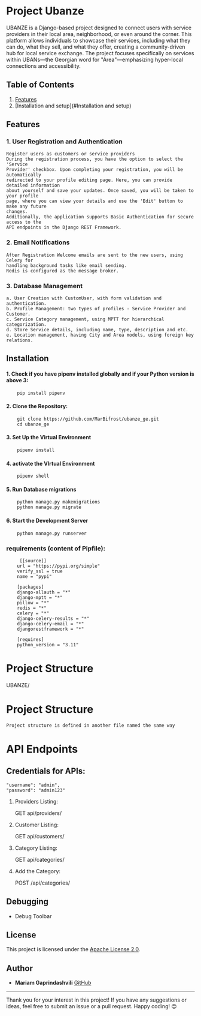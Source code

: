# Project Ubanze
 

UBANZE is a Django-based project designed to connect users with service providers in their local area, neighborhood, or even around the corner. This platform allows individuals to showcase their services, including what they can do, what they sell, and what they offer, creating a community-driven hub for local service exchange. The project focuses specifically on services within UBANs—the Georgian word for "Area"—emphasizing hyper-local connections and accessibility.

## Table of Contents
1. [Features](#features)
2. [Installation and setup](#Installation and setup)


## Features
### 1. User Registration and Authentication
    Register users as customers or service providers
    During the registration process, you have the option to select the 'Service
    Provider' checkbox. Upon completing your registration, you will be automatically
    redirected to your profile editing page. Here, you can provide detailed information
    about yourself and save your updates. Once saved, you will be taken to your profile
    page, where you can view your details and use the 'Edit' button to make any future
    changes.
    Additionally, the application supports Basic Authentication for secure access to the
    API endpoints in the Django REST Framework.
    
### 2. Email Notifications
    After Registration Welcome emails are sent to the new users, using Celery for
    handling background tasks like email sending.
    Redis is configured as the message broker. 

### 3. Database Management
    a. User Creation with CustomUser, with form validation and authentication. 
    b. Profile Management: two types of profiles - Service Provider and Customer. 
    c. Service Category management, using MPTT for hierarchical categorization. 
    d. Store Service details, including name, type, description and etc. 
    e. Location management, having City and Area models, using foreign key relations. 


## Installation

#### 1. Check if you have pipenv installed globally and if your Python version is above 3:
        pip install pipenv

####    2. Clone the Repository:
        git clone https://github.com/MarBifrost/ubanze_ge.git
        cd ubanze_ge

####    3. Set Up the Virtual Environment   
        pipenv install

####    4. activate the VIrtual Environment
        pipenv shell
    
####    5. Run Database migrations
        python manage.py makemigrations
        python manage.py migrate

####    6. Start the Development Server
        python manage.py runserver


### requirements (content of Pipfile):
         [[source]]
        url = "https://pypi.org/simple"
        verify_ssl = true
        name = "pypi"

        [packages]
        django-allauth = "*"
        django-mptt = "*"
        pillow = "*"
        redis = "*"
        celery = "*"
        django-celery-results = "*"
        django-celery-email = "*"
        djangorestframework = "*"

        [requires]
        python_version = "3.11"

# Project Structure
UBANZE/

# Project Structure
    Project structure is defined in another file named the same way




# API Endpoints
## Credentials for APIs:
    "username": "admin",
    "password": "admin123"

1. Providers Listing:

    GET api/providers/

2. Customer Listing:
    
    GET api/customers/

3. Category Listing:

    GET api/categories/

4. Add the Category:

    POST /api/categories/





## Debugging
- Debug Toolbar


## License
This project is licensed under the [Apache License 2.0](https://www.apache.org/licenses/LICENSE-2.0).



## Author
- **Mariam Gaprindashvili** [GitHub](https://github.com/MarBifrost)

---

Thank you for your interest in this project! 
If you have any suggestions or ideas, feel free to submit an issue or a pull request. 
Happy coding! 😊



